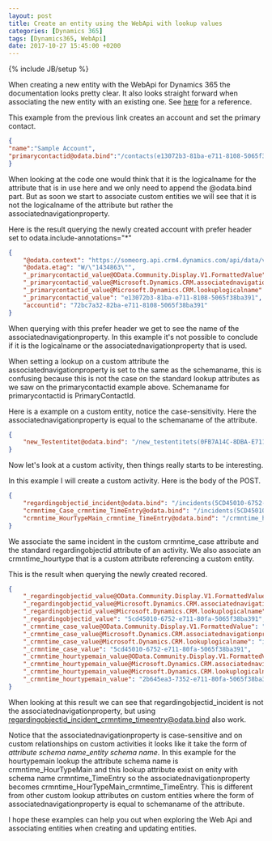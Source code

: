 ```yaml
---
layout: post
title: Create an entity using the WebApi with lookup values
categories: [Dynamics 365]
tags: [Dynamics365, WebApi]
date: 2017-10-27 15:45:00 +0200
---
```

{% include JB/setup %}

When creating a new entity with the WebApi for Dynamics 365 the documentation looks pretty clear. It also looks straight forward when associating the new entity with an existing one. See [here](https://msdn.microsoft.com/en-us/library/gg328090.aspx#Anchor_3) for a reference.

This example from the previous link creates an account and set the primary contact.

```json
{
"name":"Sample Account",
"primarycontactid@odata.bind":"/contacts(e13072b3-81ba-e711-8108-5065f38ba391)"
}
```

When looking at the code one would think that it is the logicalname for the attribute that is in use here and we only need to append the @odata.bind part. But as soon we start to associate custom entities we will see that it is not the logicalname of the attribute but rather the associatednavigationproperty.

Here is the result querying the newly created account with prefer header set to odata.include-annotations="*"

```json
{
    "@odata.context": "https://someorg.api.crm4.dynamics.com/api/data/v8.2/$metadata#accounts(_primarycontactid_value)/$entity",
    "@odata.etag": "W/\"1434863\"",
    "_primarycontactid_value@OData.Community.Display.V1.FormattedValue": "Sebastian Holager",
    "_primarycontactid_value@Microsoft.Dynamics.CRM.associatednavigationproperty": "primarycontactid",
    "_primarycontactid_value@Microsoft.Dynamics.CRM.lookuplogicalname": "contact",
    "_primarycontactid_value": "e13072b3-81ba-e711-8108-5065f38ba391",
    "accountid": "72bc7a32-82ba-e711-8108-5065f38ba391"
}
```

When querying with this prefer header we get to see the name of the associatednavigationproperty. In this example it's not possible to conclude if it is the logicalname or the associatednavigationproperty that is used.

When setting a lookup on a custom attribute the associatednavigationproperty is set to the same as the schemaname, this is confusing because this is not the case on the standard lookup attributes as we saw on the primarycontactid example above. Schemaname for primarycontactid is PrimaryContactId.

Here is a example on a custom entity, notice the case-sensitivity. Here the associatednavigationproperty is equal to the schemaname of the attribute.
```json
{
	"new_Testentitet@odata.bind": "/new_testentitets(0FB7A14C-8DBA-E711-810A-5065F38BD3C1)"
}
```

Now let's look at a custom activity, then things really starts to be interesting.

In this example I will create a custom activity. Here is the body of the POST.

```json
{
    "regardingobjectid_incident@odata.bind": "/incidents(5CD45010-6752-E711-80FA-5065F38BA391)",
    "crmntime_Case_crmntime_TimeEntry@odata.bind": "/incidents(5CD45010-6752-E711-80FA-5065F38BA391)",
    "crmntime_HourTypeMain_crmntime_TimeEntry@odata.bind": "/crmntime_hourtypes(2b645ea3-7352-e711-80fa-5065f38ba391)"
}
```

We associate the same incident in the custom crmntime_case attribute and the standard regardingobjectid attribute of an activity. We also associate an crmntime_hourtype that is a custom attribute referencing a custom entity.

This is the result when querying the newly created recored.

```json
{
    "_regardingobjectid_value@OData.Community.Display.V1.FormattedValue": "Test",
    "_regardingobjectid_value@Microsoft.Dynamics.CRM.associatednavigationproperty": "regardingobjectid_incident_crmntime_timeentry",
    "_regardingobjectid_value@Microsoft.Dynamics.CRM.lookuplogicalname": "incident",
    "_regardingobjectid_value": "5cd45010-6752-e711-80fa-5065f38ba391",
    "_crmntime_case_value@OData.Community.Display.V1.FormattedValue": "Test",
    "_crmntime_case_value@Microsoft.Dynamics.CRM.associatednavigationproperty": "crmntime_Case_crmntime_TimeEntry",
    "_crmntime_case_value@Microsoft.Dynamics.CRM.lookuplogicalname": "incident",
    "_crmntime_case_value": "5cd45010-6752-e711-80fa-5065f38ba391",
    "_crmntime_hourtypemain_value@OData.Community.Display.V1.FormattedValue": "Test type",
    "_crmntime_hourtypemain_value@Microsoft.Dynamics.CRM.associatednavigationproperty": "crmntime_HourTypeMain_crmntime_TimeEntry",
    "_crmntime_hourtypemain_value@Microsoft.Dynamics.CRM.lookuplogicalname": "crmntime_hourtype",
    "_crmntime_hourtypemain_value": "2b645ea3-7352-e711-80fa-5065f38ba391"
}

```

When looking at this result we can see that regardingobjectid_incident is not the associatednavigationproperty, but using regardingobjectid_incident_crmntime_timeentry@odata.bind also work.

Notice that the associatednavigationproperty is case-sensitive and on custom relationships on custom activities it looks like it take the form of *attribute schema name*_*entity schema name*. In this example for the hourtypemain lookup the attribute schema name is crmntime_HourTypeMain and this lookup attribute exist on enity with schema name crmntime_TimeEntry so the associatednavigationproperty becomes crmntime_HourTypeMain_crmntime_TimeEntry. This is different from other custom lookup attributes on custom entities where the form of associatednavigationproperty is equal to schemaname of the attribute.

I hope these examples can help you out when exploring the Web Api and associating entities when creating and updating entities.
